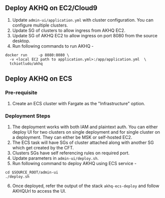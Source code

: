 ## Deploy AKHQ on EC2/Cloud9
1. Update `admin-ui/application.yml` with cluster configuration. You can configure multiple clusters. 
2. Update SG of clusters to allow ingress from AKHQ EC2. 
3. Update SG of AKHQ EC2 to allow ingress on port 8080 from the source desktop. 
4. Run following commands to run AKHQ -
```shell
docker run     -p 8080:8080 \
  -v <local EC2 path to application.yml>:/app/application.yml  \
  tchiotludo/akhq   
```
## Deploy AKHQ on ECS
### Pre-requisite
1. Create an ECS cluster with Fargate as the "Infrastructure" option. 
### Deployment Steps
1. The deployment works with both IAM and plaintext auth. You can either deploy UI for two clusters on single deployment and for single cluster on a deployment. They can either be MSK or self-hosted EC2.
2. The ECS task will have SGs of cluster attached along with another SG which get created by the CFT. 
3. Clusters SGs have self referencing rules on required port. 
4. Update parameters in `admin-ui/deploy.sh`.  
5. Run following command to deploy AKHQ using ECS service  -
```shell
cd $SOURCE_ROOT/admin-ui
./deploy.sh 
```
6. Once deployed, refer the output of the stack `akhq-ecs-deploy` and follow AKHQUrl to access the UI. 